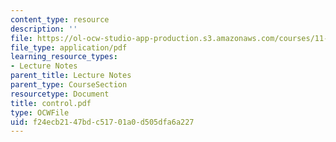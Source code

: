 ```yaml
---
content_type: resource
description: ''
file: https://ol-ocw-studio-app-production.s3.amazonaws.com/courses/11-204-planning-communications-and-digital-media-fall-2004/f24ecb2147bdc51701a0d505dfa6a227_control.pdf
file_type: application/pdf
learning_resource_types:
- Lecture Notes
parent_title: Lecture Notes
parent_type: CourseSection
resourcetype: Document
title: control.pdf
type: OCWFile
uid: f24ecb21-47bd-c517-01a0-d505dfa6a227
---
```

